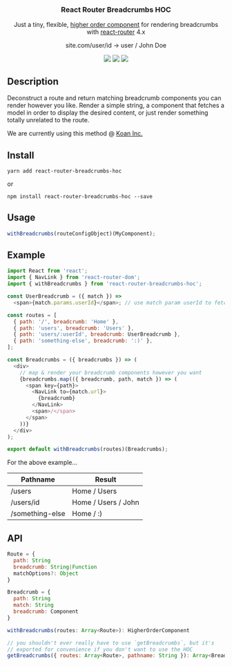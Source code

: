 <h3 align="center">
  React Router Breadcrumbs HOC
</h3>

<p align="center">
  Just a tiny, flexible, <a href="https://reactjs.org/docs/higher-order-components.html">higher order component</a> for rendering breadcrumbs with <a href="https://github.com/ReactTraining/react-router">react-router</a> 4.x
</p>

<p align="center">
  site.com/user/id → user / John Doe
</p>

<p align="center">
  <a href="https://david-dm.org/icd2k3/react-router-breadcrumbs-hoc?type=dev" target="_blank"><img src="https://david-dm.org/icd2k3/react-router-breadcrumbs-hoc/dev-status.svg" /></a>
  <a href="#" target="_blank"><img src="https://travis-ci.org/icd2k3/react-router-breadcrumbs-hoc.svg?branch=master" /></a>
  <a href="https://coveralls.io/github/icd2k3/react-router-breadcrumbs-hoc?branch=master" target="_blank"><img src="https://coveralls.io/repos/github/icd2k3/react-router-breadcrumbs-hoc/badge.svg?branch=master" /></a>
</p>

## Description

Deconstruct a route and return matching breadcrumb components you can render however you like. Render a simple string, a component that fetches a model in order to display the desired content, or just render something totally unrelated to the route.

We are currently using this method @ [Koan Inc.](https://koan.co)

## Install

`yarn add react-router-breadcrumbs-hoc`

or

`npm install react-router-breadcrumbs-hoc --save`

## Usage

```js
withBreadcrumbs(routeConfigObject)(MyComponent);
```

## Example

```js
import React from 'react';
import { NavLink } from 'react-router-dom';
import { withBreadcrumbs } from 'react-router-breadcrumbs-hoc';

const UserBreadcrumb = ({ match }) =>
  <span>{match.params.userId}</span>; // use match param userId to fetch/display user name

const routes = [
  { path: '/', breadcrumb: 'Home' },
  { path: 'users', breadcrumb: 'Users' },
  { path: 'users/:userId', breadcrumb: UserBreadcrumb },
  { path: 'something-else', breadcrumb: ':)' },
];

const Breadcrumbs = ({ breadcrumbs }) => (
  <div>
    // map & render your breadcrumb components however you want
    {breadcrumbs.map(({ breadcrumb, path, match }) => (
      <span key={path}>
        <NavLink to={match.url}>
          {breadcrumb}
        </NavLink>
        <span>/</span>
      </span>
    ))}
  </div>
);

export default withBreadcrumbs(routes)(Breadcrumbs);
```

For the above example...

Pathname | Result
--- | ---
/users | Home / Users
/users/id | Home / Users / John
/something-else | Home / :)

## API

```js
Route = {
  path: String
  breadcrumb: String|Function
  matchOptions?: Object
}

Breadcrumb = {
  path: String
  match: String
  breadcrumb: Component
}

withBreadcrumbs(routes: Array<Route>): HigherOrderComponent

// you shouldn't ever really have to use `getBreadcrumbs`, but it's
// exported for convenience if you don't want to use the HOC
getBreadcrumbs({ routes: Array<Route>, pathname: String }): Array<Breadcrumb>
```
